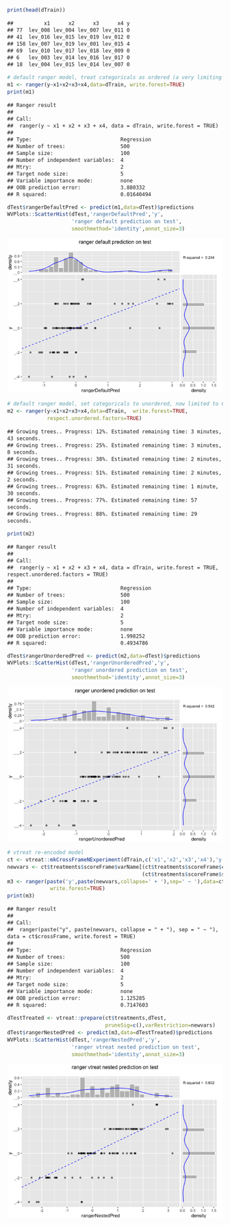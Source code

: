 ``` r
print(head(dTrain))
```

    ##          x1      x2      x3      x4 y
    ## 77  lev_008 lev_004 lev_007 lev_011 0
    ## 41  lev_016 lev_015 lev_019 lev_012 0
    ## 158 lev_007 lev_019 lev_001 lev_015 4
    ## 69  lev_010 lev_017 lev_018 lev_009 0
    ## 6   lev_003 lev_014 lev_016 lev_017 0
    ## 18  lev_004 lev_015 lev_014 lev_007 0

``` r
# default ranger model, treat categoricals as ordered (a very limiting treatment)
m1 <- ranger(y~x1+x2+x3+x4,data=dTrain, write.forest=TRUE)
print(m1)
```

    ## Ranger result
    ## 
    ## Call:
    ##  ranger(y ~ x1 + x2 + x3 + x4, data = dTrain, write.forest = TRUE) 
    ## 
    ## Type:                             Regression 
    ## Number of trees:                  500 
    ## Sample size:                      100 
    ## Number of independent variables:  4 
    ## Mtry:                             2 
    ## Target node size:                 5 
    ## Variable importance mode:         none 
    ## OOB prediction error:             3.880332 
    ## R squared:                        0.01640494

``` r
dTest$rangerDefaultPred <- predict(m1,data=dTest)$predictions
WVPlots::ScatterHist(dTest,'rangerDefaultPred','y',
                     'ranger default prediction on test',
                     smoothmethod='identity',annot_size=3)
```

![](RangerExample_files/figure-markdown_github/rangerDafault-1.png)

``` r
# default ranger model, set categoricals to unordered, now limited to 63 levels
m2 <- ranger(y~x1+x2+x3+x4,data=dTrain,  write.forest=TRUE,
             respect.unordered.factors=TRUE)
```

    ## Growing trees.. Progress: 12%. Estimated remaining time: 3 minutes, 43 seconds.
    ## Growing trees.. Progress: 25%. Estimated remaining time: 3 minutes, 8 seconds.
    ## Growing trees.. Progress: 38%. Estimated remaining time: 2 minutes, 31 seconds.
    ## Growing trees.. Progress: 51%. Estimated remaining time: 2 minutes, 2 seconds.
    ## Growing trees.. Progress: 63%. Estimated remaining time: 1 minute, 30 seconds.
    ## Growing trees.. Progress: 77%. Estimated remaining time: 57 seconds.
    ## Growing trees.. Progress: 88%. Estimated remaining time: 29 seconds.

``` r
print(m2)
```

    ## Ranger result
    ## 
    ## Call:
    ##  ranger(y ~ x1 + x2 + x3 + x4, data = dTrain, write.forest = TRUE,      respect.unordered.factors = TRUE) 
    ## 
    ## Type:                             Regression 
    ## Number of trees:                  500 
    ## Sample size:                      100 
    ## Number of independent variables:  4 
    ## Mtry:                             2 
    ## Target node size:                 5 
    ## Variable importance mode:         none 
    ## OOB prediction error:             1.998252 
    ## R squared:                        0.4934786

``` r
dTest$rangerUnorderedPred <- predict(m2,data=dTest)$predictions
WVPlots::ScatterHist(dTest,'rangerUnorderedPred','y',
                     'ranger unordered prediction on test',
                     smoothmethod='identity',annot_size=3)
```

![](RangerExample_files/figure-markdown_github/rangerUnordered-1.png)

``` r
# vtreat re-encoded model
ct <- vtreat::mkCrossFrameNExperiment(dTrain,c('x1','x2','x3','x4'),'y')
newvars <- ct$treatments$scoreFrame$varName[(ct$treatments$scoreFrame$code=='catN') &
                                            (ct$treatments$scoreFrame$sig<1)]
m3 <- ranger(paste('y',paste(newvars,collapse=' + '),sep=' ~ '),data=ct$crossFrame,
              write.forest=TRUE)
print(m3)
```

    ## Ranger result
    ## 
    ## Call:
    ##  ranger(paste("y", paste(newvars, collapse = " + "), sep = " ~ "),      data = ct$crossFrame, write.forest = TRUE) 
    ## 
    ## Type:                             Regression 
    ## Number of trees:                  500 
    ## Sample size:                      100 
    ## Number of independent variables:  4 
    ## Mtry:                             2 
    ## Target node size:                 5 
    ## Variable importance mode:         none 
    ## OOB prediction error:             1.125285 
    ## R squared:                        0.7147603

``` r
dTestTreated <- vtreat::prepare(ct$treatments,dTest,
                                pruneSig=c(),varRestriction=newvars)
dTest$rangerNestedPred <- predict(m3,data=dTestTreated)$predictions
WVPlots::ScatterHist(dTest,'rangerNestedPred','y',
                     'ranger vtreat nested prediction on test',
                     smoothmethod='identity',annot_size=3)
```

![](RangerExample_files/figure-markdown_github/rangervtreat-1.png)
